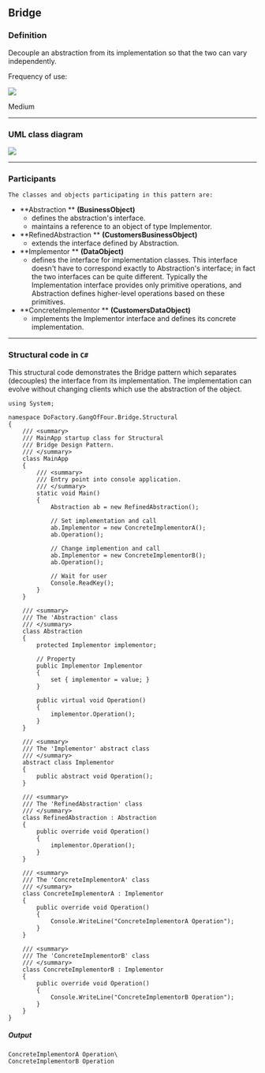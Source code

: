 ## Bridge

### Definition

Decouple an abstraction from its implementation so that the two can vary independently.

Frequency of use:

![](https://www.dofactory.com/img/patterns/use-medium.jpg)

Medium

---

### UML class diagram

![](https://www.dofactory.com/img/diagrams/net/bridge.png)

---

### Participants

    The classes and objects participating in this pattern are:

- **Abstraction ** **(BusinessObject)**
  - defines the abstraction's interface.
  - maintains a reference to an object of type Implementor.
- **RefinedAbstraction ** **(CustomersBusinessObject)**
  - extends the interface defined by Abstraction.
- **Implementor ** **(DataObject)**
  - defines the interface for implementation classes. This interface doesn't have to correspond exactly to Abstraction's interface; in fact the two interfaces can be quite different. Typically the Implementation interface provides only primitive operations, and Abstraction defines higher-level operations based on these primitives.
- **ConcreteImplementor ** **(CustomersDataObject)**
  - implements the Implementor interface and defines its concrete implementation.

---

### Structural code in `C#`

This structural code demonstrates the Bridge pattern which separates (decouples) the interface from its implementation. The implementation can evolve without changing clients which use the abstraction of the object.

    using System;

    namespace DoFactory.GangOfFour.Bridge.Structural
    {
        /// <summary>
        /// MainApp startup class for Structural
        /// Bridge Design Pattern.
        /// </summary>
        class MainApp
        {
            /// <summary>
            /// Entry point into console application.
            /// </summary>
            static void Main()
            {
                Abstraction ab = new RefinedAbstraction();

                // Set implementation and call
                ab.Implementor = new ConcreteImplementorA();
                ab.Operation();

                // Change implemention and call
                ab.Implementor = new ConcreteImplementorB();
                ab.Operation();

                // Wait for user
                Console.ReadKey();
            }
        }

        /// <summary>
        /// The 'Abstraction' class
        /// </summary>
        class Abstraction
        {
            protected Implementor implementor;

            // Property
            public Implementor Implementor
            {
                set { implementor = value; }
            }

            public virtual void Operation()
            {
                implementor.Operation();
            }
        }

        /// <summary>
        /// The 'Implementor' abstract class
        /// </summary>
        abstract class Implementor
        {
            public abstract void Operation();
        }

        /// <summary>
        /// The 'RefinedAbstraction' class
        /// </summary>
        class RefinedAbstraction : Abstraction
        {
            public override void Operation()
            {
                implementor.Operation();
            }
        }

        /// <summary>
        /// The 'ConcreteImplementorA' class
        /// </summary>
        class ConcreteImplementorA : Implementor
        {
            public override void Operation()
            {
                Console.WriteLine("ConcreteImplementorA Operation");
            }
        }

        /// <summary>
        /// The 'ConcreteImplementorB' class
        /// </summary>
        class ConcreteImplementorB : Implementor
        {
            public override void Operation()
            {
                Console.WriteLine("ConcreteImplementorB Operation");
            }
        }
    }

##### Output

    ConcreteImplementorA Operation\
    ConcreteImplementorB Operation
